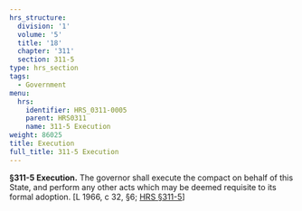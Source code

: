 ```yaml
---
hrs_structure:
  division: '1'
  volume: '5'
  title: '18'
  chapter: '311'
  section: 311-5
type: hrs_section
tags:
  - Government
menu:
  hrs:
    identifier: HRS_0311-0005
    parent: HRS0311
    name: 311-5 Execution
weight: 86025
title: Execution
full_title: 311-5 Execution
---
```

**§311-5 Execution.** The governor shall execute the compact on behalf of this State, and perform any other acts which may be deemed requisite to its formal adoption. [L 1966, c 32, §6; [HRS §311-5](/title-18/chapter-311/section-311-5/)]